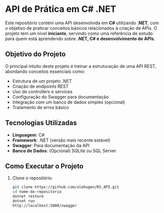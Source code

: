 # API de Prática em C# .NET

Este repositório contém uma API desenvolvida em **C#** utilizando **.NET**, com o objetivo de praticar conceitos básicos relacionados à criação de APIs. O projeto tem um nível **iniciante**, servindo como uma referência de estudo para quem está aprendendo sobre **.NET, C# e desenvolvimento de APIs**.

## Objetivo do Projeto
O principal intuito deste projeto é treinar a estruturação de uma API REST, abordando conceitos essenciais como:

- Estrutura de um projeto .NET
- Criação de endpoints REST
- Uso de controllers e services
- Configuração do Swagger para documentação
- Integração com um banco de dados simples (opcional)
- Tratamento de erros básico

## Tecnologias Utilizadas
- **Linguagem**: C#
- **Framework**: .NET (versão mais recente estável)
- **Swagger**: Para documentação da API
- **Banco de Dados**: (Opcional) SQLite ou SQL Server

## Como Executar o Projeto

1. Clone o repositório:
   ```sh
   git clone https://github.com/alehugen/RS_API.git
   cd nome-do-repositorio
   dotnet restore
   dotnet run
   http://localhost:5000/swagger
   ```


